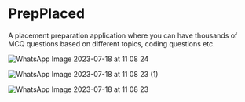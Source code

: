 # PrepPlaced
A placement preparation application where you can have thousands of MCQ questions based on different topics, coding questions etc.



![WhatsApp Image 2023-07-18 at 11 08 24](https://github.com/shubhamdubbey/PrepPlaced/assets/86228943/cb9632a8-e3fd-4fda-b82c-d8a172c83c8e)



![WhatsApp Image 2023-07-18 at 11 08 23 (1)](https://github.com/shubhamdubbey/PrepPlaced/assets/86228943/baa5e66d-e48c-44e1-be4f-5c63c6e66043)



![WhatsApp Image 2023-07-18 at 11 08 23](https://github.com/shubhamdubbey/PrepPlaced/assets/86228943/261f6855-c890-4e3c-b9e2-5acf7b477cea)
